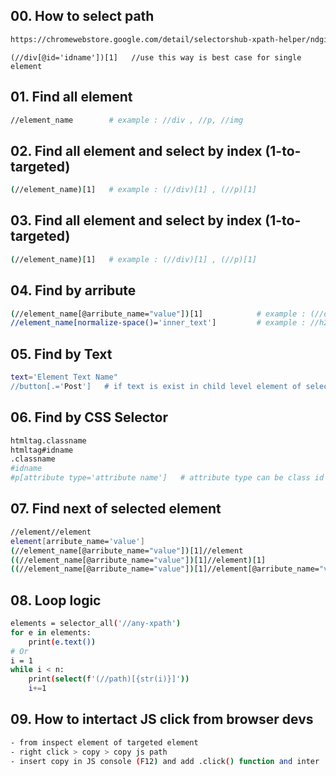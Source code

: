 ## 00. How to select path
```bash
https://chromewebstore.google.com/detail/selectorshub-xpath-helper/ndgimibanhlabgdgjcpbbndiehljcpfh
```
```
(//div[@id='idname'])[1]   //use this way is best case for single element
```
## 01. Find all element
```bash
//element_name        # example : //div , //p, //img
```
## 02. Find all element and select by index (1-to-targeted)
```bash
(//element_name)[1]   # example : (//div)[1] , (//p)[1]
```
## 03. Find all element and select by index (1-to-targeted)
```bash
(//element_name)[1]   # example : (//div)[1] , (//p)[1]
```
## 04. Find by arribute
```bash
(//element_name[@arribute_name="value"])[1]            # example : (//div[@class="name"])[1] , (//div[@title="name"])[1] etc
//element_name[normalize-space()='inner_text']         # example : //h2[normalize-space()='Product details']
```
## 05. Find by Text
```bash
text='Element Text Name"
//button[.='Post']   # if text is exist in child level element of selected element
```
## 06. Find by CSS Selector
```bash
htmltag.classname
htmltag#idname
.classname
#idname
#p[attribute type='attribute name']   # attribute type can be class id data_test etc
```
## 07. Find next of selected element
```bash
//element//element                                                                  # example : //address//button
element[arribute_name='value']                                                      # example : span[data-anonymize='email']
(//element_name[@arribute_name="value"])[1]//element                                # example : (//div[@class="name"])[1])//li
((//element_name[@arribute_name="value"])[1]//element)[1]                           # example : ((//div[@class="name"])[1])/li)[1]
((//element_name[@arribute_name="value"])[1]//element[@arribute_name="value"])[1]   # example : ((//div[@class="name"])[1])//li[@id="name"])[1]
```
## 08. Loop logic
```bash
elements = selector_all('//any-xpath')
for e in elements:
    print(e.text())
# Or
i = 1
while i < n:
    print(select(f'(//path)[{str(i)}]'))
    i+=1
```
## 09. How to intertact JS click from browser devs
```bash
- from inspect element of targeted element
- right click > copy > copy js path
- insert copy in JS console (F12) and add .click() function and inter
```
